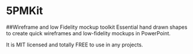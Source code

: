 # 5PMKit
##Wireframe and low Fidelity mockup toolkit
Essential hand drawn shapes to create quick wireframes and low-fidelity mockups in PowerPoint.

It is MIT licensed and totally FREE to use in any projects.
